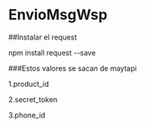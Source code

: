 # EnvioMsgWsp

##Instalar el request

npm install request --save

###Estos valores se sacan de maytapi

1.product_id

2.secret_token

3.phone_id
